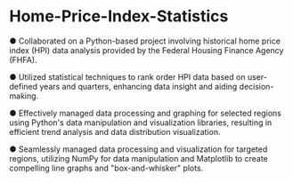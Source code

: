 # Home-Price-Index-Statistics
●	Collaborated on a Python-based project involving historical home price index (HPI) data analysis provided by the Federal Housing Finance Agency (FHFA).

●	Utilized statistical techniques to rank order HPI data based on user-defined years and quarters, enhancing data insight and aiding decision-making.

●	Effectively managed data processing and graphing for selected regions using Python's data manipulation and visualization libraries, resulting in efficient trend analysis and data distribution visualization.

●	Seamlessly managed data processing and visualization for targeted regions, utilizing NumPy for data manipulation and Matplotlib to create compelling line graphs and "box-and-whisker" plots.
